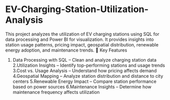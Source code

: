 # EV-Charging-Station-Utilization-Analysis
This project analyzes the utilization of EV charging stations using SQL for data processing and Power BI for visualization. It provides insights into station usage patterns, pricing impact, geospatial distribution, renewable energy adoption, and maintenance trends.
📌 Key Features
1. Data Processing with SQL – Clean and analyze charging station data
 2.Utilization Insights – Identify top-performing stations and usage trends
 3.Cost vs. Usage Analysis – Understand how pricing affects demand
 4.Geospatial Mapping – Analyze station distribution and distance to city centers
 5.Renewable Energy Impact – Compare station performance based on power sources
 6.Maintenance Insights – Determine how maintenance frequency affects utilization
